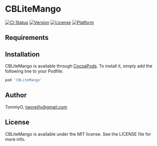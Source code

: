 # CBLiteMango

[![CI Status](https://img.shields.io/travis/TommyO/CBLiteMango.svg?style=flat)](https://travis-ci.org/TommyO/CBLiteMango)
[![Version](https://img.shields.io/cocoapods/v/CBLiteMango.svg?style=flat)](https://cocoapods.org/pods/CBLiteMango)
[![License](https://img.shields.io/cocoapods/l/CBLiteMango.svg?style=flat)](https://cocoapods.org/pods/CBLiteMango)
[![Platform](https://img.shields.io/cocoapods/p/CBLiteMango.svg?style=flat)](https://cocoapods.org/pods/CBLiteMango)

## Requirements

## Installation

CBLiteMango is available through [CocoaPods](https://cocoapods.org). To install
it, simply add the following line to your Podfile:

```ruby
pod 'CBLiteMango'
```

## Author

TommyO, tworeilly@gmail.com

## License

CBLiteMango is available under the MIT license. See the LICENSE file for more info.
